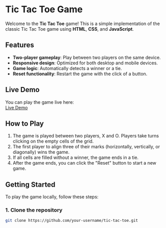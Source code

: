 # Tic Tac Toe Game

Welcome to the **Tic Tac Toe** game! This is a simple implementation of the classic Tic Tac Toe game using **HTML**, **CSS**, and **JavaScript**.

## Features

- **Two-player gameplay**: Play between two players on the same device.
- **Responsive design**: Optimized for both desktop and mobile devices.
- **Game logic**: Automatically detects a winner or a tie.
- **Reset functionality**: Restart the game with the click of a button.

## Live Demo

You can play the game live here:  
[Live Demo](https://omkr2703.github.io/Tic-Toc-Toe/)


## How to Play

1. The game is played between two players, X and O. Players take turns clicking on the empty cells of the grid.
2. The first player to align three of their marks (horizontally, vertically, or diagonally) wins the game.
3. If all cells are filled without a winner, the game ends in a tie.
4. After the game ends, you can click the "Reset" button to start a new game.

## Getting Started

To play the game locally, follow these steps:

### 1. Clone the repository

```bash
git clone https://github.com/your-username/tic-tac-toe.git

